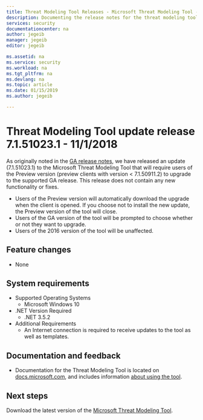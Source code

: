 ```yaml
---
title: Threat Modeling Tool Releases - Microsoft Threat Modeling Tool - Azure | Microsoft Docs
description: Documenting the release notes for the threat modeling tool
services: security
documentationcenter: na
author: jegeib
manager: jegeib
editor: jegeib

ms.assetid: na
ms.service: security
ms.workload: na
ms.tgt_pltfrm: na
ms.devlang: na
ms.topic: article
ms.date: 01/15/2019
ms.author: jegeib

---
```


# Threat Modeling Tool update release 7.1.51023.1 - 11/1/2018

As originally noted in the [GA release notes](threat-modeling-tool-releases-71509112.md), we have released an update (7.1.51023.1) to the Microsoft Threat Modeling Tool that will require users of the Preview version (preview clients with version < 7.1.50911.2) to upgrade to the supported GA release. This release does not contain any new functionality or fixes.

- Users of the Preview version will automatically download the upgrade when the client is opened. If you choose not to install the new update, the Preview version of the tool will close.
- Users of the GA version of the tool will be prompted to choose whether or not they want to upgrade.
- Users of the 2016 version of the tool will be unaffected.

## Feature changes

- None

## System requirements

- Supported Operating Systems
  - Microsoft Windows 10
- .NET Version Required
  - .NET 3.5.2
- Additional Requirements
  - An Internet connection is required to receive updates to the tool as well as templates.

## Documentation and feedback

- Documentation for the Threat Modeling Tool is located on [docs.microsoft.com](https://docs.microsoft.com/azure/security/azure-security-threat-modeling-tool), and includes information [about using the tool](https://docs.microsoft.com/azure/security/azure-security-threat-modeling-tool-getting-started).

## Next steps

Download the latest version of the [Microsoft Threat Modeling Tool](https://aka.ms/threatmodelingtool).
